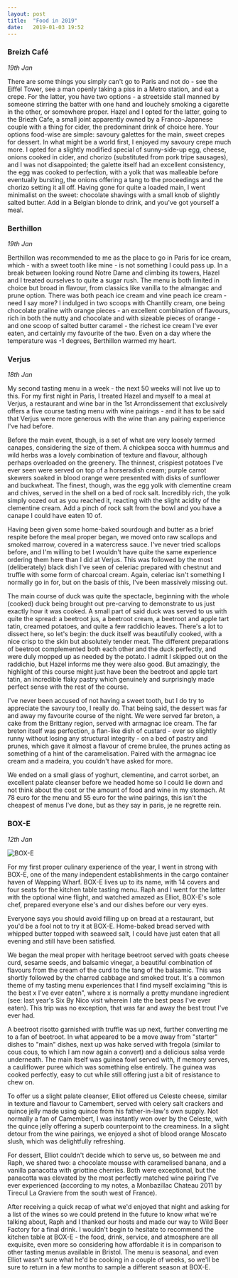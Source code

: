 ```yaml
---
layout: post
title:  "Food in 2019"
date:   2019-01-03 19:52
---
```


### Breizh Café
*19th Jan*

There are some things you simply can't go to Paris and not do - see the Eiffel Tower, see a man openly taking a piss in a Metro station, and eat a crepe. For the latter, you have two options - a streetside stall manned by someone stirring the batter with one hand and louchely smoking a cigarette in the other, or somewhere proper. Hazel and I opted for the latter, going to the Briezh Cafe, a small joint apparently owned by a Franco-Japanese couple with a thing for cider, the predominant drink of choice here. Your options food-wise are simple: savoury galettes for the main, sweet crepes for dessert. In what might be a world first, I enjoyed my savoury crepe much more. I opted for a slightly modified special of sunny-side-up egg, cheese, onions cooked in cider, and chorizo (substituted from pork tripe sausages), and I was not disappointed; the galette itself had an excellent consistency, the egg was cooked to perfection, with a yolk that was malleable before eventually bursting, the onions offering a tang to the proceedings and the chorizo setting it all off. Having gone for quite a loaded main, I went minimalist on the sweet: chocolate shavings with a small knob of slightly salted butter. Add in a Belgian blonde to drink, and you've got yourself a meal.

### Berthillon
*19th Jan*

Berthillon was recommended to me as the place to go in Paris for ice cream, which - with a sweet tooth like mine - is not something I could pass up. In a break between looking round Notre Dame and climbing its towers, Hazel and I treated ourselves to quite a sugar rush. The menu is both limited in choice but broad in flavour, from classics like vanilla to the almangac and prune option. There was both peach ice cream and vine peach ice cream - need I say more? I indulged in two scoops with Chantilly cream, one being chocolate praline with orange pieces - an excellent combination of flavours, rich in both the nutty and chocolate and with sizeable pieces of orange - and one scoop of salted butter caramel - the richest ice cream I've ever eaten, and certainly my favourite of the two. Even on a day where the temperature was -1 degrees, Berthillon warmed my heart. 

### Verjus
*18th Jan*

My second tasting menu in a week - the next 50 weeks will not live up to this. For my first night in Paris, I treated Hazel and myself to a meal at Verjus, a restaurant and wine bar in the 1st Arrondissement that exclusively offers a five course tasting menu with wine pairings - and it has to be said that Verjus were more generous with the wine than any pairing experience I've had before.

Before the main event, though, is a set of what are very loosely termed canapes, considering the size of them. A chickpea socca with hummus and wild herbs was a lovely combination of texture and flavour, although perhaps overloaded on the greenery. The thinnest, crispiest potatoes I've ever seen were served on top of a horseradish cream; purple carrot skewers soaked in blood orange were presented with disks of sunflower and buckwheat. The finest, though, was the egg yolk with clementine cream and chives, served in the shell  on a bed of rock salt. Incredibly rich, the yolk simply oozed out as you reached it, reacting with the slight acidity of the clementine cream. Add a pinch of rock salt from the bowl and you have a canape I could have eaten 10 of.

Having been given some home-baked sourdough and butter as a brief respite before the meal proper began, we moved onto raw scallops and smoked marrow, covered in a watercress sauce. I've never tried scallops before, and I'm willing to bet I wouldn't have quite the same experience ordering them here than I did at Verjus. This was followed by the most (deliberately) black dish I've seen of celeriac prepared with chestnut and truffle with some form of charcoal cream. Again, celeriac isn't something I normally go in for, but on the basis of this, I've been massively missing out.

The main course of duck was quite the spectacle, beginning with the whole (cooked) duck being brought out pre-carving to demonstrate to us just exactly how it was cooked. A small part of said duck was served to us with quite the spread: a beetroot jus, a beetroot cream, a beetroot and apple tart tatin, creamed potatoes, and quite a few raddichio leaves. There's a lot to dissect here, so let's begin: the duck itself was beautifully cooked, with a nice crisp to the skin but absolutely tender meat. The different preparations of beetroot complemented both each other and the duck perfectly, and were duly mopped up as needed by the potato. I admit I skipped out on the raddichio, but Hazel informs me they were also good. But amazingly, the highlight of this course might just have been the beetroot and apple tart tatin, an incredible flaky pastry which genuinely and surprisingly made perfect sense with the rest of the course.

I've never been accused of not having a sweet tooth, but I do try to appreciate the savoury too, I really do. That being said, the dessert was far and away my favourite course of the night. We were served far breton, a cake from the Brittany region, served with armagnac ice cream. The far breton itself was perfection, a flan-like dish of custard - ever so slightly runny without losing any structural integrity - on a bed of pastry and prunes, which gave it almost a flavour of creme brulee, the prunes acting as something of a hint of the caramelisation. Paired with the armagnac ice cream and a madeira, you couldn't have asked for more.

We ended on a small glass of yoghurt, clementine, and carrot sorbet, an excellent palate cleanser before we headed home so I could lie down and not think about the cost or the amount of food and wine in my stomach. At 78 euro for the menu and 55 euro for the wine pairings, this isn't the cheapest of menus I've done, but as they say in paris, je ne regrette rein. 

### BOX-E
*12th Jan*

![BOX-E](/boxe.jpg)


For my first proper culinary experience of the year, I went in strong with BOX-E, one of the many independent establishments in the cargo container haven of Wapping Wharf. BOX-E lives up to its name, with 14 covers and four seats for the kitchen table tasting menu. Raph and I went for the latter with the optional wine flight, and watched amazed as Elliot, BOX-E's sole chef, prepared everyone else's and our dishes before our very eyes. 

Everyone says you should avoid filling up on bread at a restaurant, but you'd be a fool not to try it at BOX-E. Home-baked bread served with whipped butter topped with seaweed salt, I could have just eaten that all evening and still have been satisfied.

We began the meal proper with heritage beetroot served with goats cheese curd, sesame seeds, and balsamic vinegar, a beautiful combination of flavours from the cream of the curd to the tang of the balsamic. This was shortly followed by the charred cabbage and smoked trout. It's a common theme of my tasting menu experiences that I find myself exclaiming "this is the best x I've ever eaten", where x is normally a pretty mundane ingredient (see: last year's Six By Nico visit wherein I ate the best peas I've ever eaten). This trip was no exception, that was far and away the best trout I've ever had. 

A beetroot risotto garnished with truffle was up next, further converting me to a fan of beetroot. In what appeared to be a move away from "starter" dishes to "main" dishes, next up was hake served with fregola (similar to cous cous, to which I am now again a convert) and a delicious salsa verde underneath. The main itself was guinea fowl served with, if memory serves, a cauliflower puree which was something else entirely. The guinea was cooked perfectly, easy to cut while still offering just a bit of resistance to chew on.

To offer us a slight palate cleanser, Elliot offered us Celeste cheese, similar in texture and flavour to Camembert, served with celery salt crackers and quince jelly made using quince from his father-in-law's own supply. Not normally a fan of Camembert, I was instantly won over by the Celeste, with the quince jelly offering a superb counterpoint to the creaminess. In a slight detour from the wine pairings, we enjoyed a shot of blood orange Moscato slush, which was delightfully refreshing.

For dessert, Elliot couldn't decide which to serve us, so between me and Raph, we shared two: a chocolate mousse with caramelised banana, and a vanilla panacotta with griottine cherries. Both were exceptional, but the panacotta was elevated by the most perfectly matched wine pairing I've ever experienced (according to my notes, a Monbazillac Chateau 2011 by Tirecul La Graviere from the south west of France).

After receiving a quick recap of what we'd enjoyed that night and asking for a list of the wines so we could pretend in the future to know what we're talking about, Raph and I thanked our hosts and made our way to Wild Beer Factory for a final drink. I wouldn't begin to hesitate to recommend the kitchen table at BOX-E - the food, drink, service, and atmosphere are all exquisite, even more so considering how affordable it is in comparison to other tasting menus available in Bristol. The menu is seasonal, and even Elliot wasn't sure what he'd be cooking in a couple of weeks, so we'll be sure to return in a few months to sample a different season at BOX-E.
